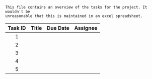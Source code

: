```{note}
This file contains an overview of the tasks for the project. It wouldn't be
unreasonable that this is maintained in an excel spreadsheet.
```

| Task ID | Title | Due Date | Assignee |
| :-----: | :---: | :------: | :------: |
|    1    |       |          |          |
|    2    |       |          |          |
|    3    |       |          |          |
|    4    |       |          |          |
|    5    |       |          |          |
